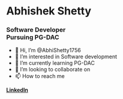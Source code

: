 <h1>Abhishek Shetty</h1>
<h3>Software Developer<br/> Pursuing PG-DAC</h3>


- 👋 Hi, I’m @AbhiShetty1756
- 👀 I’m interested in Software development
- 🌱 I’m currently learning PG-DAC
- 💞️ I’m looking to collaborate on 
- 📫 How to reach me 

<a href="https://www.linkedin.com/in/abhishek-shetty-6692891a7/"><b>LinkedIn</b></a>

<!---
AbhiShetty1756/AbhiShetty1756 is a ✨ special ✨ repository because its `README.md` (this file) appears on your GitHub profile.
You can click the Preview link to take a look at your changes.
--->
